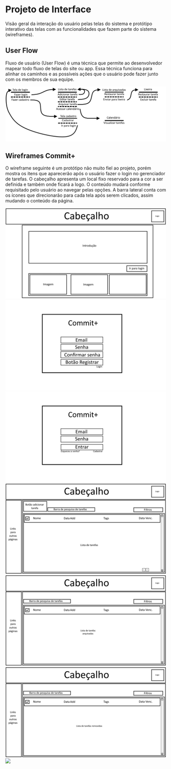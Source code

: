 
# Projeto de Interface

Visão geral da interação do usuário pelas telas do sistema e protótipo interativo das telas com as funcionalidades que fazem parte do sistema (wireframes).

## User Flow



Fluxo de usuário (User Flow) é uma técnica que permite ao desenvolvedor mapear todo fluxo de telas do site ou app. Essa técnica funciona para alinhar os caminhos e as possíveis ações que o usuário pode fazer junto com os membros de sua equipe.

<img src="img/nossoUserflow.png">

## Wireframes Commit+

O wireframe seguinte é um protótipo não muito fiel ao projeto, porém mostra os itens que aparecerão após o usuário fazer o login no gerenciador de tarefas. O cabeçalho apresenta um local fixo reservado para a cor a ser definida e também onde ficará a logo. O conteúdo mudará conforme requisitado pelo usuário ao navegar pelas opções. A barra lateral conta com os ícones que direcionarão para cada tela após serem clicados, assim mudando o conteúdo da página.

<img src="img/Introdução.png">
<img src="img/Cadastro.png">
<img src="img/Login.png">
<img src="img/ListaTarefas.png">
<img src="img/ListaArquivadas.png">
<img src="img/ListaLixeira.png">
<img src="img/Calendário.png">
